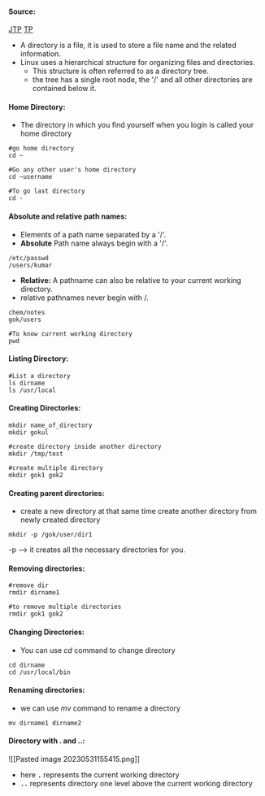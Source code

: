 #### Source:
[JTP](https://www.javatpoint.com/linux-directories)
[TP](https://www.tutorialspoint.com/unix/unix-directories.htm)


* A directory is a file, it is used to store a file name and the related information.
* Linux uses a hierarchical structure for organizing files and directories.
	* This structure is often referred to as a directory tree.
	* the tree has a single root node, the '/' and all other directories are contained below it.


#### Home Directory:

* The directory in which you find yourself when you login is called your home directory

```
#go home directory
cd ~

#Go any other user's home directory
cd ~username

#To go last directory
cd -
```


#### Absolute and relative path names:

* Elements of a path name separated by a '/'.
* **Absolute** Path name always begin with a '/'.

```
/etc/passwd
/users/kumar
```

* **Relative:** A pathname can also be relative to your current working directory.
* relative pathnames never begin with /.

```
chem/notes
gok/users
```

```
#To know current working directory
pwd
```


#### Listing Directory:

```
#List a directory
ls dirname
ls /usr/local
```

#### Creating Directories:

```
mkdir name_of_directory
mkdir gokul

#create directory inside another directory
mkdir /tmp/test

#create multiple directory
mkdir gok1 gok2
```

#### Creating parent directories:

* create a new directory at that same time create another directory from newly created directory

```
mkdir -p /gok/user/dir1
```

-p --> it creates all the necessary directories for you.


#### Removing directories:

```
#remove dir
rmdir dirname1

#to remove multiple directories
rmdir gok1 gok2
```


#### Changing Directories:

* You can use *cd* command to change directory

```
cd dirname
cd /usr/local/bin
```

#### Renaming directories:

* we can use *mv* command to rename a directory

```
mv dirname1 dirname2
```

#### Directory with . and ..:

![[Pasted image 20230531155415.png]]

* here **``.``** represents the current working directory
* **`..`** represents directory one level above the current working directory